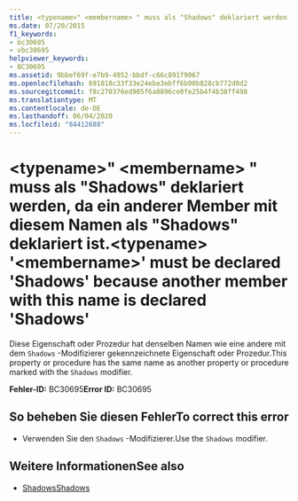 ```yaml
---
title: <typename>" <membername> " muss als "Shadows" deklariert werden, da ein anderer Member mit diesem Namen als "Shadows" deklariert ist.
ms.date: 07/20/2015
f1_keywords:
- bc30695
- vbc30695
helpviewer_keywords:
- BC30695
ms.assetid: 9bbef69f-e7b9-4952-bbdf-c66c891f9067
ms.openlocfilehash: 691818c33f33e24ebe3ebff6b00b828cb772d0d2
ms.sourcegitcommit: f8c270376ed905f6a8896ce0fe25b4f4b38ff498
ms.translationtype: MT
ms.contentlocale: de-DE
ms.lasthandoff: 06/04/2020
ms.locfileid: "84412688"
---
```

# <a name="typename-membername-must-be-declared-shadows-because-another-member-with-this-name-is-declared-shadows"></a><span data-ttu-id="e1889-102">\<typename>" \<membername> " muss als "Shadows" deklariert werden, da ein anderer Member mit diesem Namen als "Shadows" deklariert ist.</span><span class="sxs-lookup"><span data-stu-id="e1889-102">\<typename> '\<membername>' must be declared 'Shadows' because another member with this name is declared 'Shadows'</span></span>
<span data-ttu-id="e1889-103">Diese Eigenschaft oder Prozedur hat denselben Namen wie eine andere mit dem `Shadows` -Modifizierer gekennzeichnete Eigenschaft oder Prozedur.</span><span class="sxs-lookup"><span data-stu-id="e1889-103">This property or procedure has the same name as another property or procedure marked with the `Shadows` modifier.</span></span>  
  
 <span data-ttu-id="e1889-104">**Fehler-ID:** BC30695</span><span class="sxs-lookup"><span data-stu-id="e1889-104">**Error ID:** BC30695</span></span>  
  
## <a name="to-correct-this-error"></a><span data-ttu-id="e1889-105">So beheben Sie diesen Fehler</span><span class="sxs-lookup"><span data-stu-id="e1889-105">To correct this error</span></span>  
  
- <span data-ttu-id="e1889-106">Verwenden Sie den `Shadows` -Modifizierer.</span><span class="sxs-lookup"><span data-stu-id="e1889-106">Use the `Shadows` modifier.</span></span>  
  
## <a name="see-also"></a><span data-ttu-id="e1889-107">Weitere Informationen</span><span class="sxs-lookup"><span data-stu-id="e1889-107">See also</span></span>

- [<span data-ttu-id="e1889-108">Shadows</span><span class="sxs-lookup"><span data-stu-id="e1889-108">Shadows</span></span>](../language-reference/modifiers/shadows.md)
